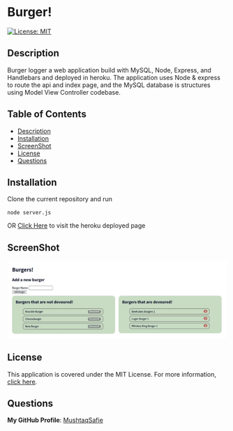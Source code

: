 # Burger!
[![License: MIT](https://img.shields.io/badge/License-MIT-yellow.svg)](https://opensource.org/licenses/MIT)

## Description
Burger logger a web application build with MySQL, Node, Express, and Handlebars and deployed in heroku. The application uses Node & express to route the api and index page, and the MySQL database is structures using Model View Controller codebase.

## Table of Contents
- [Description](#Description)
- [Installation](#Installation)
- [ScreenShot](#ScreenShot)
- [License](#License)
- [Questions](#Questions)

## Installation
Clone the current repository and run
```
node server.js
```

OR [Click Here](https://fathomless-oasis-74531.herokuapp.com/) to visit the heroku deployed page

## ScreenShot
![Image of webpage](https://raw.githubusercontent.com/MushtaqSafie/burger/main/media/Capture.JPG)

## License
This application is covered under the MIT License.
For more information, [click here](https://opensource.org/licenses/MIT).

## Questions
**My GitHub Profile**: [MushtaqSafie](https://github.com/MushtaqSafie)